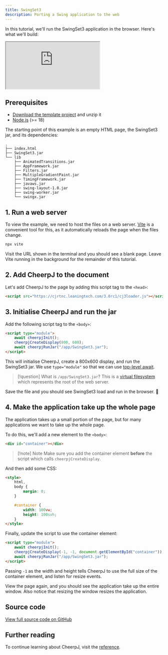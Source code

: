 ```yaml
---
title: SwingSet3
description: Porting a Swing application to the web
---
```


In this tutorial, we'll run the SwingSet3 application in the browser. Here's what we'll build:

<iframe src="https://cheerpj-example-swingset3.leaningtech.com/" class="w-full aspect-square"></iframe>

## Prerequisites

- [Download the template project](/cheerpj3/examples/swingset3-template.zip) and unzip it
- [Node.js](https://nodejs.org/en/) (>= 18)

The starting point of this example is an empty HTML page, the SwingSet3 jar, and its dependencies:

```
.
├── index.html
├── SwingSet3.jar
└── lib
    ├── AnimatedTransitions.jar
    ├── AppFramework.jar
    ├── Filters.jar
    ├── MultipleGradientPaint.jar
    ├── TimingFramework.jar
    ├── javaws.jar
    ├── swing-layout-1.0.jar
    ├── swing-worker.jar
    └── swingx.jar
```

## 1. Run a web server

To view the example, we need to host the files on a web server. [Vite](https://vitejs.dev/) is a convenient tool for this, as it automatically reloads the page when the files change.

```sh
npx vite
```

Visit the URL shown in the terminal and you should see a blank page. Leave Vite running in the background for the remainder of this tutorial.

## 2. Add CheerpJ to the document

Let's add CheerpJ to the page by adding this script tag to the `<head>`:

```html title="index.html"
<script src="https://cjrtnc.leaningtech.com/3.0rc1/cj3loader.js"></script>
```

## 3. Initialise CheerpJ and run the jar

Add the following script tag to the `<body>`:

```html title="index.html"
<script type="module">
	await cheerpjInit();
	cheerpjCreateDisplay(800, 600);
	await cheerpjRunJar("/app/SwingSet3.jar");
</script>
```

This will initialise CheerpJ, create a 800x600 display, and run the SwingSet3 jar. We use `type="module"` so that we can use [top-level await](https://developer.mozilla.org/en-US/docs/Web/JavaScript/Guide/Modules#top_level_await).

> [!question] What is `/app/SwingSet3.jar`?
> This is a [virtual filesystem](/cheerpj3/guides/File-System-support) which represents the root of the web server.

Save the file and you should see SwingSet3 load and run in the browser. 🥳

## 4. Make the application take up the whole page

The application takes up a small portion of the page, but for many applications we want to take up the whole page.

To do this, we'll add a new element to the `<body>`:

```html title="index.html"
<div id="container"></div>
```

> [!note] Note
> Make sure you add the container element **before** the script which calls `cheerpjCreateDisplay`.

And then add some CSS:

```html title="index.html"
<style>
	html,
	body {
		margin: 0;
	}

	#container {
		width: 100vw;
		height: 100svh;
	}
</style>
```

Finally, update the script to use the container element:

```html title="index.html" {3}
<script type="module">
	await cheerpjInit();
	cheerpjCreateDisplay(-1, -1, document.getElementById("container"));
	await cheerpjRunJar("/app/SwingSet3.jar");
</script>
```

Passing `-1` as the width and height tells CheerpJ to use the full size of the container element, and listen for resize events.

View the page again, and you should see the application take up the entire window. Also notice that resizing the window resizes the application.

## Source code

[View full source code on GitHub](https://github.com/leaningtech/cheerpj-example-swingset3)

## Further reading

To continue learning about CheerpJ, visit the [reference](/cheerpj3/reference).
